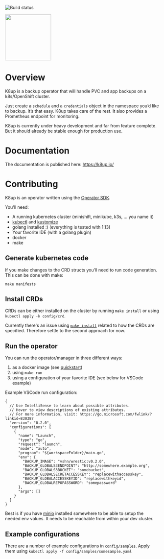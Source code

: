 ![Build status](https://api.travis-ci.com/vshn/k8up.svg?branch=rewrite)

<img src="https://raw.githubusercontent.com/vshn/k8up/master/docs/images/logo.png" width="150">

# Overview

K8up is a backup operator that will handle PVC and app backups on a k8s/OpenShift cluster.

Just create a `schedule` and a `credentials` object in the namespace you’d like to backup. It’s that easy. K8up takes care of the rest. It also provides a Prometheus endpoint for monitoring.

K8up is currently under heavy development and far from feature complete. But it should already be stable enough for production use.

# Documentation

The documentation is published here: https://k8up.io/

# Contributing

K8up is an operator written using the [Operator SDK](https://sdk.operatorframework.io/docs).

You'll need:

- A running kubernetes cluster (minishift, minikube, k3s, ... you name it)
- [kubectl](https://kubernetes.io/docs/tasks/tools/install-kubectl/) and [kustomize](https://kubernetes-sigs.github.io/kustomize/installation/)
- golang installed :) (everything is tested with 1.13)
- Your favorite IDE (with a golang plugin)
- docker
- make

## Generate kubernetes code

If you make changes to the CRD structs you'll need to run code generation. This can be done with make:

```
make manifests
```

## Install CRDs

CRDs can be either installed on the cluster by running `make install` or using `kubectl apply -k config/crd`.

Currently there's an issue using [`make install`](https://github.com/kubernetes-sigs/kubebuilder/issues/1544) related to how the CRDs are specified.
Therefore settle to the second approach for now.

## Run the operator

You can run the operator/manager in three different ways:

1. as a docker image (see [quickstart](https://sdk.operatorframework.io/docs/building-operators/golang/quickstart/))
2. using `make run`
3. using a configuration of your favorite IDE (see below for VSCode example)

Example VSCode run configuration:

```
{
  // Use IntelliSense to learn about possible attributes.
  // Hover to view descriptions of existing attributes.
  // For more information, visit: https://go.microsoft.com/fwlink/?linkid=830387
  "version": "0.2.0",
  "configurations": [
    {
      "name": "Launch",
      "type": "go",
      "request": "launch",
      "mode": "auto",
      "program": "${workspaceFolder}/main.go",
      "env": {
        "BACKUP_IMAGE": "vshn/wrestic:v0.2.0",
        "BACKUP_GLOBALS3ENDPOINT": "http://somewhere.example.org",
        "BACKUP_GLOBALS3BUCKET": "somebucket",
        "BACKUP_GLOBALSECRETACCESSKEY": "replacewithaccesskey",
        "BACKUP_GLOBALACCESSKEYID": "replacewithkeyid",
        "BACKUP_GLOBALREPOPASSWORD": "somepassword"
      },
      "args": []
    }
  ]
}
```

Best is if you have [minio](https://min.io/download) installed somewhere to be able to setup the needed env values. It needs to be reachable from within your dev cluster.

## Example configurations

There are a number of example configurations in [`config/samples`](config/samples). Apply them using `kubectl apply -f config/samples/somesample.yaml`
